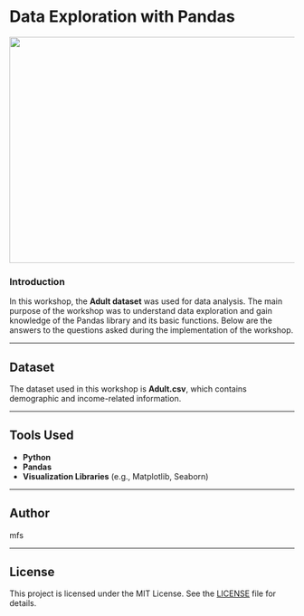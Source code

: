 # Data Exploration with Pandas

<div align="center">

<img height="400" width="800" src="https://cdn.prod.website-files.com/666bbba4ff7240a20f4cccf8/666bbba4ff7240a20f4ce4da_Data%20Exploration%20(1).png">

</div>


### Introduction
In this workshop, the **Adult dataset** was used for data analysis. The main purpose of the workshop was to understand data exploration and gain knowledge of the Pandas library and its basic functions. Below are the answers to the questions asked during the implementation of the workshop.


---

## Dataset
The dataset used in this workshop is **Adult.csv**, which contains demographic and income-related information.

---

## Tools Used
- **Python**
- **Pandas**
- **Visualization Libraries** (e.g., Matplotlib, Seaborn)

---

## Author
mfs

---

## License
This project is licensed under the MIT License. See the [LICENSE](LICENSE) file for details.